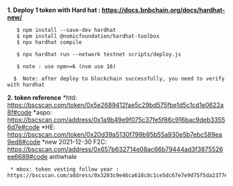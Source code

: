 
**1. Deploy 1 token with Hard hat : https://docs.bnbchain.org/docs/hardhat-new/**
```console
   $ npm install --save-dev hardhat
   $ npm install @nomicfoundation/hardhat-toolbox
   $ npx hardhat compile

   $ npx hardhat run --network testnet scripts/deploy.js

   $ note : use npm>=6 (nvm use 16)

  $  Note: after deploy to blockchain successfully, you need to verify with hardhat
```
**2. token reference**
    *htd: https://bscscan.com/token/0x5e2689412fae5c29bd575fbe1d5c1cd1e0622a8f#code
    *aspo: https://bscscan.com/address/0x1a9b49e9f075c37fe5f86c916bac9deb33556d7e#code
    *HE: https://bscscan.com/token/0x20d39a5130f799b95b55a930e5b7ebc589ea9ed8#code
    *new  2021-12-30 F2C: https://bscscan.com/address/0x657b632714e08ac66b79444ad3f3875526ee6689#code antiwhale
  
     * mbox: token vesting follow year : https://bscscan.com/address/0x3203c9e46ca618c8c1ce5dc67e7e9d75f5da2377#code